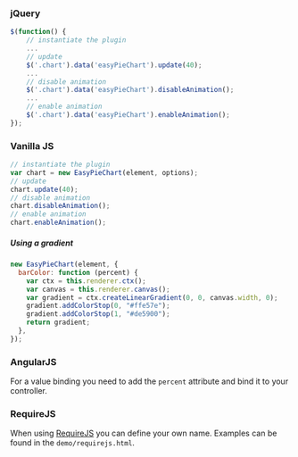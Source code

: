 ### jQuery

```javascript
$(function() {
    // instantiate the plugin
    ...
    // update
    $('.chart').data('easyPieChart').update(40);
    ...
    // disable animation
    $('.chart').data('easyPieChart').disableAnimation();
    ...
    // enable animation
    $('.chart').data('easyPieChart').enableAnimation();
});
```

### Vanilla JS

```javascript
// instantiate the plugin
var chart = new EasyPieChart(element, options);
// update
chart.update(40);
// disable animation
chart.disableAnimation();
// enable animation
chart.enableAnimation();
```

##### Using a gradient

```javascript
new EasyPieChart(element, {
  barColor: function (percent) {
    var ctx = this.renderer.ctx();
    var canvas = this.renderer.canvas();
    var gradient = ctx.createLinearGradient(0, 0, canvas.width, 0);
    gradient.addColorStop(0, "#ffe57e");
    gradient.addColorStop(1, "#de5900");
    return gradient;
  },
});
```

### AngularJS

For a value binding you need to add the `percent` attribute and bind it to your controller.

### RequireJS

When using [RequireJS](http://requirejs.org) you can define your own name. Examples can be found in the `demo/requirejs.html`.
